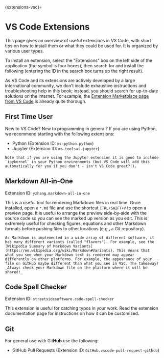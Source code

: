 (extensions-vsc)=
# VS Code Extensions

This page gives an overview of useful extensions in VS Code, with short tips on how to install them or what they could be used for. It is organized by various user types.

To install an extension, select the "Extensions" box on the left side of the application (the symbol is four boxes), then search for and install the following (entering the ID in the search box turns up the right result).

As VS Code and its extensions are actively developed by a large international community, we don't include exhaustive instructions and troubleshooting help in this book; instead, you should search for up-to-date solutions on the internet. For example, the [Extension Marketplace page from VS Code](https://code.visualstudio.com/docs/editor/extension-marketplace) is already quite thorough.

## First Time User

New to VS Code? New to programming in general? If you are using Python, we recommend starting with the following extensions:

- Python (Extension ID: `ms-python.python`)
- Jupyter (Extension ID: `ms-toolsai.jupyter`)

```{tip}
Note that if you are using the Jupyter extension it is good to include `ipykernel` in your Python environments (but VS Code will add this automatically for you if you don't - isn't VS Code great?!).
```

## Markdown All-in-One

Extension ID: `yzhang.markdown-all-in-one`

This is a useful tool for rendering Markdown files in real time. Once installed, open a `*.md` file and use the shortcut `CTRL+SHIFT+V` to open a preview page. It is useful to arrange the preview side-by-side with the source code so you can see the marked up version as you edit. This is extremely useful for checking figures, equations and other Markdown formats before pushing files to other locations (e.g., a Git repository).

```{tip}
As Markdown is implemented in a wide array of different software, it has many different variants (called "flavors"). For example, see the [Wikipedia Summary of Markdown Variants](https://en.wikipedia.org/wiki/Markdown#Variants). This means that what you see when your Markdown text is rendered may appear differently on other platforms. For example, the appearance of your file on GitHub maybe different than what you see in VSC. The takeaway? _Always check your Markdown file on the platform where it will be shared!_
```

## Code Spell Checker

Extension ID: `streetsidesoftware.code-spell-checker`

This extension is useful for catching typos in your work. Read the extension documentation page for instructions on how it can be customized.

## Git

For general use with Git**Hub** use the following:

- GitHub Pull Requests (Extension ID: `GitHub.vscode-pull-request-github`)